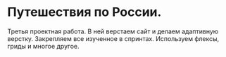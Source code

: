 # Путешествия по России.

Третья проектная работа. В ней верстаем сайт и делаем адаптивную верстку.
Закрепляем все изученное в спринтах. Используем флексы, гриды и многое другое.